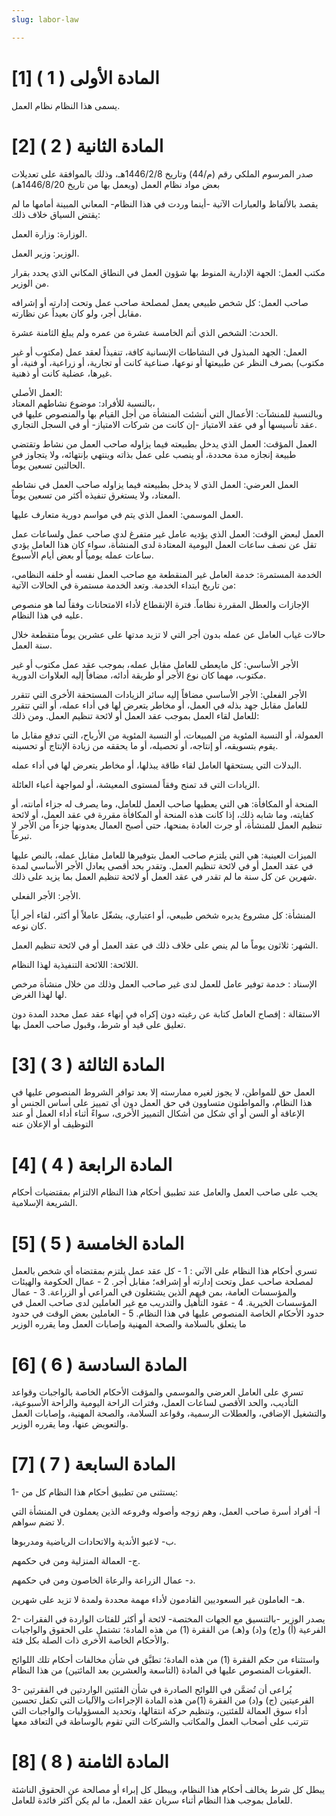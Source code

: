 ```yaml
---
slug: labor-law

---
```

# المادة الأولى ( 1 ) [1]

يسمى هذا النظام نظام العمل. 

# المادة الثانية ( 2 ) [2]

صدر المرسوم الملكي رقم (م/44) وتاريخ 1446/2/8هـ، وذلك بالموافقة على تعديلات بعض مواد نظام العمل (ويعمل بها من تاريخ 1446/8/20هـ)

يقصد بالألفاظ والعبارات الآتية -أينما وردت في هذا النظام- المعاني المبينة أمامها ما لم يقتض السياق خلاف ذلك:  

الوزارة: وزارة العمل.  

الوزير: وزير العمل.  

مكتب العمل: الجهة الإدارية المنوط بها شؤون العمل في النطاق المكاني الذي يحدد بقرار من الوزير.  

صاحب العمل: كل شخص طبيعي يعمل لمصلحة صاحب عمل وتحت إدارته أو إشرافه مقابل أجر، ولو كان بعيداً عن نظارته.  

الحدث: الشخص الذي أتم الخامسة عشرة من عمره ولم يبلغ الثامنة عشرة.  

العمل: الجهد المبذول في النشاطات الإنسانية كافة، تنفيذاً لعقد عمل (مكتوب أو غير مكتوب) بصرف النظر عن طبيعتها أو نوعها، صناعية كانت أو تجارية، أو زراعية، أو فنية، أو غيرها، عضلية كانت أو ذهنية.  

العمل الأصلي:   
بالنسبة للأفراد: موضوع نشاطهم المعتاد،   
وبالنسبة للمنشآت: الأعمال التي أنشئت المنشأة من أجل القيام بها والمنصوص عليها في عقد تأسيسها أو في عقد الامتياز -إن كانت من شركات الامتياز- أو في السجل التجاري.  

العمل المؤقت: العمل الذي يدخل بطبيعته فيما يزاوله صاحب العمل من نشاط وتقتضي طبيعة إنجازه مدة محددة، أو ينصب على عمل بذاته وينتهي بإنتهائه، ولا يتجاوز في الحالتين تسعين يوماً.  

العمل العرضي: العمل الذي لا يدخل بطبيعته فيما يزاوله صاحب العمل في نشاطه المعتاد، ولا يستغرق تنفيذه أكثر من تسعين يوماً.  

العمل الموسمي: العمل الذي يتم في مواسم دورية متعارف عليها.  

العمل لبعض الوقت: العمل الذي يؤديه عامل غير متفرغ لدى صاحب عمل ولساعات عمل تقل عن نصف ساعات العمل اليومية المعتادة لدى المنشأة، سواء كان هذا العامل يؤدي ساعات عمله يومياً أو بعض أيام الأسبوع.  

الخدمة المستمرة: خدمة العامل غير المنقطعة مع صاحب العمل نفسه أو خلفه النظامي، من تاريخ ابتداء الخدمة. وتعد الخدمة مستمرة في الحالات الآتية:

الإجازات والعطل المقررة نظاماً.
فترة الإنقطاع لأداء الامتحانات وفقاً لما هو منصوص عليه في هذا النظام.  

حالات غياب العامل عن عمله بدون أجر التي لا تزيد مدتها على عشرين يوماً متقطعة خلال سنة العمل.  

الأجر الأساسي: كل مايعطى للعامل مقابل عمله، بموجب عقد عمل مكتوب أو غير مكتوب، مهما كان نوع الأجر أو طريقة أدائه، مضافاً إليه العلاوات الدورية.  

الأجر الفعلي: الأجر الأساسي مضافاً إليه سائر الزيادات المستحقة الأخرى التي تتقرر للعامل مقابل جهد بذله في العمل، أو مخاطر يتعرض لها في أداء عمله، أو التي تتقرر للعامل لقاء العمل بموجب عقد العمل أو لائحة تنظيم العمل. ومن ذلك:

العمولة، أو النسبة المئوية من المبيعات، أو النسبة المئوية من الأرباح، التي تدفع مقابل ما يقوم بتسويقه، أو إنتاجه، أو تحصيله، أو ما يحققه من زيادة الإنتاج أو تحسينه.  

البدلات التي يستحقها العامل لقاء طاقة يبذلها، أو مخاطر يتعرض لها في أداء عمله.  

الزيادات التي قد تمنح وفقاً لمستوى المعيشة، أو لمواجهة أعباء العائلة.  

المنحة أو المكافأة: هي التي يعطيها صاحب العمل للعامل، وما يصرف له جزاء أمانته، أو كفايته، وما شابه ذلك، إذا كانت هذه المنحة أو المكافأة مقررة في عقد العمل، أو لائحة تنظيم العمل للمنشأة، أو جرت العادة بمنحها، حتى أصبح العمال يعدونها جزءاً من الأجر لا تبرعاً.  

الميزات العينية: هي التي يلتزم صاحب العمل بتوفيرها للعامل مقابل عمله، بالنص عليها في عقد العمل أو في لائحة تنظيم العمل. وتقدر بحد أقصى يعادل الأجر الأساسي لمدة شهرين عن كل سنة ما لم تقدر في عقد العمل أو لائحة تنظيم العمل بما يزيد على ذلك.  

الأجر: الأجر الفعلي.  

المنشأة: كل مشروع يديره شخص طبيعي، أو اعتباري، يشغّل عاملاً أو أكثر، لقاء أجر أياً كان نوعه.  

الشهر: ثلاثون يوماً ما لم ينص على خلاف ذلك في عقد العمل أو في لائحة تنظيم العمل.  

اللائحة: اللائحة التنفيذية لهذا النظام.  

الإسناد : خدمة توفير عامل للعمل لدى غير صاحب العمل وذلك من خلال منشأة مرخص لها لهذا الغرض. 

الاستقالة : إفصاح العامل كتابة عن رغبته دون إكراه في إنهاء عقد عمل محدد المدة دون تعليق على قيد أو شرط، وقبول صاحب العمل بها.


# المادة الثالثة ( 3 ) [3]

العمل حق للمواطن، لا يجوز لغيره ممارسته إلا بعد توافر الشروط المنصوص عليها في هذا النظام، والمواطنون متساوون في حق العمل دون أي تمييز على أساس الجنس أو الإعاقة أو السن أو أي شكل من أشكال التمييز الأخرى، سواءً أثناء أداء العمل أو عند التوظيف أو الإعلان عنه

# المادة الرابعة ( 4 ) [4]

يجب على صاحب العمل والعامل عند تطبيق أحكام هذا النظام الالتزام بمقتضيات أحكام الشريعة الإسلامية.


# المادة الخامسة ( 5 ) [5]

تسري أحكام هذا النظام على الآتي :
1 - كل عقد عمل يلتزم بمقتضاه أي شخص بالعمل لمصلحة صاحب عمل وتحت إدارته أو إشرافه؛ مقابل أجر.
2 - عمال الحكومة والهيئات والمؤسسات العامة، بمن فيهم الذين يشتغلون في المراعي أو الزراعة.
3 - عمال المؤسسات الخيرية.
4 - عقود التأهيل والتدريب مع غير العاملين لدى صاحب العمل في حدود الأحكام الخاصة المنصوص عليها في هذا النظام.
5 - العاملين بعض الوقت في حدود ما يتعلق بالسلامة والصحة المهنية وإصابات العمل وما يقرره الوزير



# المادة السادسة ( 6 ) [6]


تسري على العامل العرضي والموسمي والمؤقت الأحكام الخاصة بالواجبات وقواعد التأديب، والحد الأقصى لساعات العمل، وفترات الراحة اليومية والراحة الأسبوعية، والتشغيل الإضافي، والعطلات الرسمية، وقواعد السلامة، والصحة المهنية، وإصابات العمل والتعويض عنها، وما يقرره الوزير.


# المادة السابعة ( 7 ) [7]

1- يستثنى من تطبيق أحكام هذا النظام كل من:

أ- أفراد أسرة صاحب العمل، وهم زوجه وأصوله وفروعه الذين يعملون في المنشأة التي لا تضم سواهم.

ب- لاعبو الأندية والاتحادات الرياضية ومدربوها.

ج- العمالة المنزلية ومن في حكمهم.

د- عمال الزراعة والرعاة الخاصون ومن في حكمهم.

هـ- العاملون غير السعوديين القادمون لأداء مهمة محددة ولمدة لا تزيد على شهرين.


2- يصدر الوزير -بالتنسيق مع الجهات المختصة- لائحة أو أكثر للفئات الواردة في الفقرات الفرعية (أ) و(ج) و(د) و(هـ) من الفقرة (1) من هذه المادة؛ تشتمل على الحقوق والواجبات والأحكام الخاصة الأخرى ذات الصلة بكل فئة. 

واستثناء من حكم الفقرة (1) من هذه المادة؛ تطبَّق في شأن مخالفات أحكام تلك اللوائح العقوبات المنصوص عليها في المادة (التاسعة والعشرين بعد المائتين) من هذا النظام.


3- يُراعى أن تُضمَّن في اللوائح الصادرة في شأن الفئتين الواردتين في الفقرتين الفرعيتين (ج) و(د) من الفقرة (1)من هذه المادة الإجراءات والآليات التي تكفل تحسين أداء سوق العمالة للفئتين، وتنظيم حركة انتقالها، وتحديد المسؤوليات والواجبات التي تترتب على أصحاب العمل والمكاتب والشركات التي تقوم بالوساطة في التعاقد معها





# المادة الثامنة ( 8 ) [8]

يبطل كل شرط يخالف أحكام هذا النظام، ويبطل كل إبراء أو مصالحة عن الحقوق الناشئة للعامل بموجب هذا النظام أثناء سريان عقد العمل، ما لم يكن أكثر فائدة للعامل.

